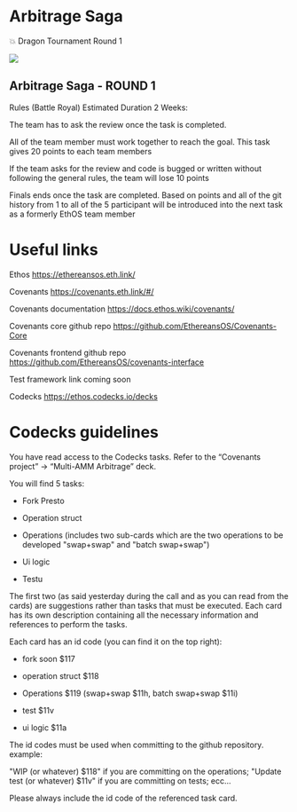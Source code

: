 # Arbitrage Saga
💥 Dragon Tournament Round 1

<img src="https://external-content.duckduckgo.com/iu/?u=http%3A%2F%2Fpa1.narvii.com%2F6568%2F8faaaef7785d9412a9793965778c3e7246dfc44c_00.gif&f=1&nofb=1">

## Arbitrage Saga - ROUND 1 
Rules (Battle Royal) Estimated Duration 2 Weeks:

The team has to ask the review once the task is completed.

All of the team member must work together to reach the goal. This task gives 20 points to each team members

If the team asks for the review and code is bugged or written without following the general rules, the team will lose 10 points

Finals ends once the task are completed.
Based on points and all of the git history from 1 to all of the 5 participant will be introduced into the next task as a formerly EthOS team member

# Useful links
Ethos https://ethereansos.eth.link/

Covenants https://covenants.eth.link/#/

Covenants documentation https://docs.ethos.wiki/covenants/

Covenants core github repo https://github.com/EthereansOS/Covenants-Core

Covenants frontend github repo https://github.com/EthereansOS/covenants-interface

Test framework link coming soon

Codecks https://ethos.codecks.io/decks

# Codecks guidelines
You have read access to the Codecks tasks. Refer to the “Covenants project” -> “Multi-AMM Arbitrage” deck. 

You will find 5 tasks:

- Fork Presto

- Operation struct

- Operations (includes two sub-cards which are the two operations to be developed "swap+swap" and "batch swap+swap")

- Ui logic 

- Testu

The first two (as said yesterday during the call and as you can read from the cards) are suggestions rather than tasks that must be executed. 
Each card has its own description containing all the necessary information and references to perform the tasks.


Each card has an id code (you can find it on the top right):

- fork soon $117

- operation struct $118

- Operations $119 (swap+swap $11h, batch swap+swap $11i)

- test $11v

- ui logic $11a

The id codes must be used when committing to the github repository.
example:

"WIP (or whatever) $118" if you are committing on the operations;
"Update test (or whatever) $11v" if you are committing on tests;
ecc...

Please always include the id code of the referenced task card.
